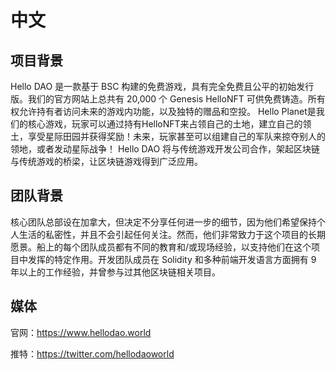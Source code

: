 # 中文

## 项目背景

Hello DAO 是一款基于 BSC 构建的免费游戏，具有完全免费且公平的初始发行版。我们的官方网站上总共有 20,000 个 Genesis HelloNFT 可供免费铸造。所有权允许持有者访问未来的游戏内功能，以及独特的赠品和空投。 Hello Planet是我们的核心游戏，玩家可以通过持有HelloNFT来占领自己的土地，建立自己的领土，享受星际田园并获得奖励！未来，玩家甚至可以组建自己的军队来掠夺别人的领地，或者发动星际战争！ Hello DAO 将与传统游戏开发公司合作，架起区块链与传统游戏的桥梁，让区块链游戏得到广泛应用。

## 团队背景

核心团队总部设在加拿大，但决定不分享任何进一步的细节，因为他们希望保持个人生活的私密性，并且不会引起任何关注。然而，他们非常致力于这个项目的长期愿景。船上的每个团队成员都有不同的教育和/或现场经验，以支持他们在这个项目中发挥的特定作用。开发团队成员在 Solidity 和多种前端开发语言方面拥有 9 年以上的工作经验，并曾参与过其他区块链相关项目。

## 媒体

官网：https://www.hellodao.world

推特：https://twitter.com/hellodaoworld
